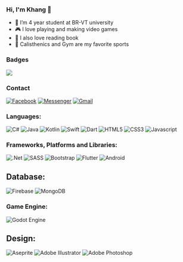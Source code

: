 ### Hi, I'm Khang 👋



- 👀 I’m 4 year student at BR-VT university
- 🎮 I love playing and making video games
- 📖 I also love reading book
- 💪 Calisthenics and Gym are my favorite sports

### Badges <!-- learn below section from username=esin -->
<!-- count from Mar 21, 2022 -->
![](https://komarev.com/ghpvc/?username=taksanzu)
### Contact
[![Facebook](https://img.shields.io/badge/Facebook-1877F2?style=for-the-badge&logo=facebook&logoColor=white)](https://www.facebook.com/taksanzu)
[![Messenger](https://img.shields.io/badge/Messenger-fedcba?style=for-the-badge&logo=messenger&logoColor=black)](https://m.me/taksanzu)
[![Gmail](https://img.shields.io/badge/Gmail-D14836?style=for-the-badge&logo=gmail&logoColor=white)](mailto:tak.sanzundev@gmail.com)

### **Languages:**  
![C#](https://img.shields.io/badge/C%23-5C2D91?style=for-the-badge&logo=c-sharp&logoColor=white)
![Java](https://img.shields.io/badge/java-%23ED8B00.svg?style=for-the-badge&logo=openjdk&logoColor=white)
![Kotlin](https://img.shields.io/badge/kotlin-%237F52FF.svg?style=for-the-badge&logo=kotlin&logoColor=white)
![Swift](https://img.shields.io/badge/Swift-FA7343?style=for-the-badge&logo=swift&logoColor=white)
![Dart](https://img.shields.io/badge/Dart-0175C2?style=for-the-badge&logo=dart&logoColor=white)
![HTML5](https://img.shields.io/badge/html5-%23E34F26.svg?style=for-the-badge&logo=html5&logoColor=white)
![CSS3](https://img.shields.io/badge/css3-%231572B6.svg?style=for-the-badge&logo=css3&logoColor=white)
![Javascript](https://img.shields.io/badge/JavaScript-F7DF1E?style=for-the-badge&logo=javascript&logoColor=black)

### **Frameworks, Platforms and Libraries:** 
![.Net](https://img.shields.io/badge/.NET-5C2D91?style=for-the-badge&logo=.net&logoColor=white)
![SASS](https://img.shields.io/badge/SASS-hotpink.svg?style=for-the-badge&logo=SASS&logoColor=white)
![Bootstrap](https://img.shields.io/badge/bootstrap-%23563D7C.svg?style=for-the-badge&logo=bootstrap&logoColor=white)
![Flutter](https://img.shields.io/badge/Flutter-%2302569B.svg?style=for-the-badge&logo=Flutter&logoColor=white)
![Android](https://img.shields.io/badge/Android-3DDC84?style=for-the-badge&logo=android&logoColor=white)

## **Database:**
![Firebase](https://img.shields.io/badge/firebase-%23039BE5.svg?style=for-the-badge&logo=firebase)
![MongoDB](https://img.shields.io/badge/MongoDB-%234ea94b.svg?style=for-the-badge&logo=mongodb&logoColor=white)

### **Game Engine:**
![Godot Engine](https://img.shields.io/badge/GODOT-%23FFFFFF.svg?style=for-the-badge&logo=godot-engine)

## **Design:**
![Aseprite](https://img.shields.io/badge/Aseprite-FFFFFF?style=for-the-badge&logo=Aseprite&logoColor=#7D929E)
![Adobe Illustrator](https://img.shields.io/badge/adobe%20illustrator-%23FF9A00.svg?style=for-the-badge&logo=adobe%20illustrator&logoColor=white)
![Adobe Photoshop](https://img.shields.io/badge/adobe%20photoshop-%2331A8FF.svg?style=for-the-badge&logo=adobe%20photoshop&logoColor=white)
